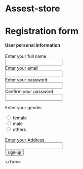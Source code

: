# Assest-store
<!DOCTYPE html>
<html lang="en">
<head>
    <meta charset="UTF-8">
    <meta name="viewport" content="width=, initial-scale=1.0">
    <title>Document</title>
</head>
<body>
    <h1>Registration form</h1>
    <h4>User personal information</h4>
    <form action="/">
           <label for="name">Enter your full name</label>
           <br>
           <input type="text" id="name"> 
           <br>
           <label for="email">Enter your email</label>
           <br>
           <input type="text" id="email">
           <br>
            <label for="password">Enter your password</label>
            <br>
            <input type="text"id="password">
            <br>
            <label for="password">Confirm your password</label>
             <br>
             <input type="text"id="password">
             <br>
             <p>Enter your gender</p>
            <input type="radio"  id="female" name="gender">
            <label for="female">female</label>
            <br>
            <input type="radio" name="gender" id="male">
            <label for="male">male</label>
            <br>
            <input type="radio" name="gender" id="others">
            <label for="others">others</label>
            <br>
            <br>
            <label for="address">Enter your Address</label>
            <br>
            <input type="text" id="address">
            <br>
            <button type="sign-up">sign-up</button>


    </form>
</body>
</html>
